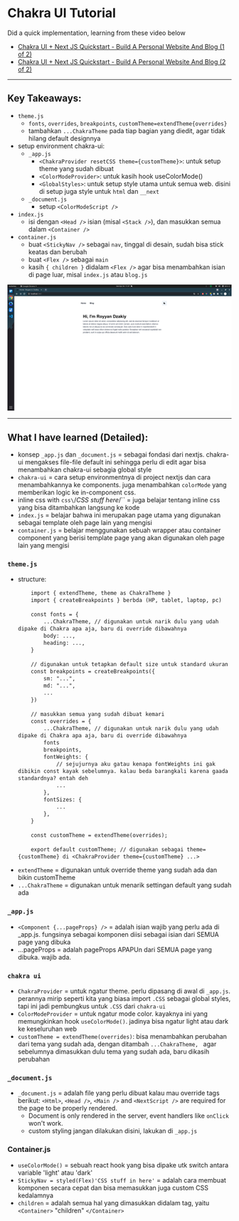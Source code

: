 # Chakra UI Tutorial

Did a quick implementation, learning from these video below

- [Chakra UI + Next JS Quickstart - Build A Personal Website And Blog (1 of 2)](https://www.youtube.com/watch?v=lhOvI9s5gQY)
- [Chakra UI + Next JS Quickstart - Build A Personal Website And Blog (2 of 2)](https://www.youtube.com/watch?v=G6_qqMrfTQg)

---
## Key Takeaways:
- `theme.js`
    - `fonts`, `overrides`, `breakpoints`, `customTheme=extendTheme{overrides}`
    - tambahkan `...ChakraTheme` pada tiap bagian yang diedit, agar tidak hilang default designnya
- setup environment chakra-ui:
    - `_app.js`
        - `<ChakraProvider resetCSS theme={customTheme}>`: untuk setup theme yang sudah dibuat
        - `<ColorModeProvider>`: untuk kasih hook useColorMode()
        - `<GlobalStyles>`: untuk setup style utama untuk semua web. disini di setup juga style untuk `html` dan `__next`
    - `_document.js`
        - setup `<ColorModeScript />`
- `index.js`
    - isi dengan `<Head />` isian (misal `<Stack />`), dan masukkan semua dalam  `<Container />`
- `container.js`
    - buat `<StickyNav />` sebagai `nav`, tinggal di desain, sudah bisa stick keatas dan berubah
    - buat `<Flex />` sebagai `main`
    - kasih `{ children }` didalam `<Flex />` agar bisa menambahkan isian di page luar, misal `index.js` atau `blog.js`

![](docs/ss.png)

---
## What I have learned (Detailed):
- konsep `_app.js` dan `_document.js` = sebagai fondasi dari nextjs. chakra-ui mengakses file-file default ini sehingga perlu di edit agar bisa menambahkan chakra-ui sebagia global style
- `chakra-ui` = cara setup environmentnya di project nextjs dan cara menambahkannya ke components. juga menambahkan `colorMode` yang memberikan logic ke in-component css.
- inline css with `css\`/*CSS stuff here*/\`` = juga belajar tentang inline css yang bisa ditambahkan langsung ke kode
- `index.js` = belajar bahwa ini merupakan page utama yang digunakan sebagai template oleh page lain yang mengisi
- `container.js` = belajar menggunakan sebuah wrapper atau container component yang berisi template page yang akan digunakan oleh page lain yang mengisi

### `theme.js`
- structure:
    ```
        import { extendTheme, theme as ChakraTheme }
        import { createBreakpoints } berbda (HP, tablet, laptop, pc)

        const fonts = {
            ...ChakraTheme, // digunakan untuk narik dulu yang udah dipake di Chakra apa aja, baru di override dibawahnya
            body: ...,
            heading: ...,
        }

        // digunakan untuk tetapkan default size untuk standard ukuran 
        const breakpoints = createBreakpoints({
            sm: "...",
            md: "...",
            ...
        })

        // masukkan semua yang sudah dibuat kemari
        const overrides = {
            ...ChakraTheme, // digunakan untuk narik dulu yang udah dipake di Chakra apa aja, baru di override dibawahnya
            fonts
            breakpoints,
            fontWeights: {
                // sejujurnya aku gatau kenapa fontWeights ini gak dibikin const kayak sebelumnya. kalau beda barangkali karena gaada standardnya? entah deh
                ...
            },
            fontSizes: {
                ...
            },
        }

        const customTheme = extendTheme(overrides);

        export default customTheme; // digunakan sebagai theme={customTheme} di <ChakraProvider theme={customTheme} ...>
    ```
- `extendTheme` = digunakan untuk override theme yang sudah ada dan bikin customTheme
- `...ChakraTheme` = digunakan untuk menarik settingan default yang sudah ada

### `_app.js`
- `<Component {...pageProps} />` = adalah isian wajib yang perlu ada di _app.js. fungsinya sebagai komponen diisi sebagai isian dari SEMUA page yang dibuka
- ...pageProps = adalah pageProps APAPUn dari SEMUA page yang dibuka. wajib ada.

### `chakra ui`
- `ChakraProvider` = untuk ngatur theme. perlu dipasang di awal di `_app.js`. perannya mirip seperti kita yang biasa import `.CSS` sebagai global styles, tapi ini jadi pembungkus untuk `.CSS` dari `chakra-ui`
- `ColorModeProvider` = untuk ngatur mode color. kayaknya ini yang memungkinkan hook `useColorMode()`. jadinya bisa ngatur light atau dark ke keseluruhan web
- `customTheme = extendTheme(overrides)`: bisa menambahkan perubahan dari tema yang sudah ada, dengan ditambah `...ChakraTheme, ` agar sebelumnya dimasukkan dulu tema yang sudah ada, baru dikasih perubahan

### `_document.js`
- `_document.js` = adalah file yang perlu dibuat kalau mau override tags berikut: `<Html>`, `<Head />`, `<Main />` and `<NextScript />` are required for the page to be properly rendered.
    - Document is only rendered in the server, event handlers like `onClick` won't work.
    - custom styling jangan dilakukan disini, lakukan di `_app.js`

### Container.js
- `useColorMode()` = sebuah react hook yang bisa dipake utk switch antara variable 'light' atau 'dark'
- `StickyNav = styled(Flex)'CSS stuff in here'` = adalah cara membuat komponen secara cepat dan bisa memasukkan juga custom CSS kedalamnya
- `children` = adalah semua hal yang dimasukkan didalam tag, yaitu `<Container>` "children" `</Container>`